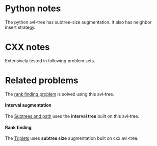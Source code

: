 
Python notes
=============

The python avl-tree has subtree-size augmentation. It also has neighbor insert strategy.


CXX notes
============

Extensively tested in following problem sets.

Related problems
================

The [rank finding problem](https://www.hackerrank.com/challenges/climbing-the-leaderboard/submissions/code/85810278) is solved using this avl-tree.


#### Interval augmentation

The [Subtrees and path](https://www.hackerrank.com/challenges/subtrees-and-paths/problem) uses the **interval tree** built on this avl-tree.

#### Rank finding

The [Triplets](https://www.hackerrank.com/challenges/triplets/problem) uses **subtree size** augmentation built on cxx avl-tree.
